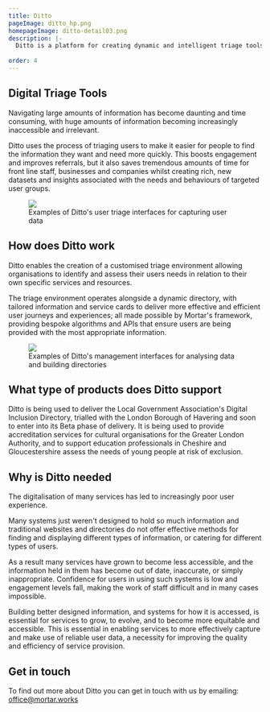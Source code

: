 ```yaml
---
title: Ditto
pageImage: ditto_hp.png
homepageImage: ditto-detail03.png
description: |-
  Ditto is a platform for creating dynamic and intelligent triage tools. The platform combines the assessment of user needs with a suite of tools for customising and improving access to information and support; driving service provision with new data and insights.
 
order: 4
---
```


Digital Triage Tools
---------------------------------------------------------------------------------------------------------------------------------
Navigating large amounts of information has become daunting and time consuming, with huge amounts of information becoming increasingly inaccessible and irrelevant.   

Ditto uses the process of triaging users to make it easier for people to find the information they want and need more quickly. This boosts engagement and improves referrals, but it also saves tremendous amounts of time for front line staff, businesses and companies whilst creating rich, new datasets and insights associated with the needs and behaviours of targeted user groups. 

<figure>
  <img src="{{ '/static/images/use-cases/ditto_01.jpg' | url }}" />
  <figcaption>
   Examples of Ditto's user triage interfaces for capturing user data
  </figcaption>
</figure>

How does Ditto work
---------------------------------------------------------------------------------------------------------------------------------
Ditto enables the creation of a customised triage environment allowing organisations to identify and assess their users needs in relation to their own specific services and resources. 

The triage environment operates alongside a dynamic directory, with tailored information and service cards to deliver more effective and efficient user journeys and experiences; all made possible by Mortar's framework, providing bespoke algorithms and APIs that ensure users are being provided with the most appropriate information. 

<figure>
  <img src="{{ '/static/images/use-cases/ditto_02.jpg' | url }}" />
  <figcaption>
   Examples of Ditto's management interfaces for analysing data and building directories
  </figcaption>
</figure>

What type of products does Ditto support
---------------------------------------------------------------------------------------------------------------------------------
Ditto is being used to deliver the Local Government Association's Digital Inclusion Directory, trialled with the London Borough of Havering and soon to enter into its Beta phase of delivery. It is being used to provide accreditation services for cultural organisations for the Greater London Authority, and to support education professionals in Cheshire and Gloucestershire assess the needs of young people at risk of exclusion. 

Why is Ditto needed
---------------------------------------------------------------------------------------------------------------------------------

The digitalisation of many services has led to increasingly poor user experience. 

Many systems just weren't designed to hold so much information and traditional websites and directories do not offer effective methods for finding and displaying different types of information, or catering for different types of users. 

As a result many services have grown to become less accessible, and the information held in them has become out of date, inaccurate, or simply inappropriate. Confidence for users in using such systems is low and engagement levels fall, making the work of staff difficult and in many cases impossible. 

Building better designed information, and systems for how it is accessed, is essential for services to grow, to evolve, and to become more equitable and accessible. This is essential in enabling services to more effectively capture and make use of reliable user data, a necessity for improving the quality and efficiency of service provision.

Get in touch
---------------------------------------------------------------------------------------------------------------------------------
To find out more about Ditto you can get in touch with us by emailing: office@mortar.works
